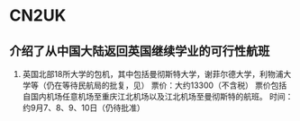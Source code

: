 # CN2UK
## 介绍了从中国大陆返回英国继续学业的可行性航班
1. 英国北部18所大学的包机，其中包括曼彻斯特大学，谢菲尔德大学，利物浦大学等（仍在等待民航局的批复，见）
    票价：大约13300（不含税）
        票价包括自国内机场任意机场至重庆江北机场以及江北机场至曼彻斯特的航班。
    时间：约9月7、8、9、10日（仍待批准）
    
